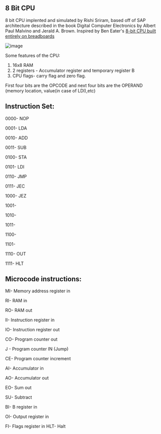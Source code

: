 ## 8 Bit CPU
8 bit CPU implented and simulated by Rishi Sriram, based off of SAP architecture described in the book Digital Computer Electronics by Albert Paul Malvino and Jerald A. Brown. Inspired by Ben Eater's [8-bit CPU built entirely on breadboards](https://eater.net/8bit)

![image](https://github.com/rickyrorton/8bitcpu/assets/74890659/bf8e8a7b-b5bb-4ecf-acdc-99b75b04d94f)

Some features of the CPU:
1) 16x8 RAM
2) 2 registers - Accumulator register and temporary register B
3) CPU flags- carry flag and zero flag.

First four bits are the OPCODE and next four bits are the OPERAND (memory location, value(in case of LDI),etc)

## Instruction Set:

0000- NOP

0001- LDA

0010- ADD

0011- SUB

0100- STA

0101- LDI

0110- JMP

0111- JEC

1000- JEZ

1001- 

1010- 

1011- 

1100- 

1101- 

1110- OUT

1111- HLT

## Microcode instructions:

MI- Memory address register in

RI- RAM in

RO- RAM out

II- Instruction register in

IO- Instruction register out

CO- Program counter out

J - Program counter IN (Jump)

CE- Program counter increment

AI- Accumulator in

AO- Accumulator out

EO- Sum out

SU- Subtract

BI- B register in

OI- Output register in

FI- Flags register in
HLT- Halt
